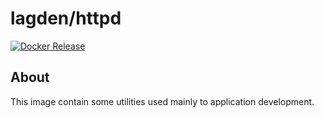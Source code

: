 # lagden/httpd

[![Docker Release][dockerelease-img]][dockerelease]

[dockerelease-img]:    https://img.shields.io/docker/v/lagden/httpd/golang-1.20
[dockerelease]:        https://hub.docker.com/r/lagden/httpd


## About

This image contain some utilities used mainly to application development.
